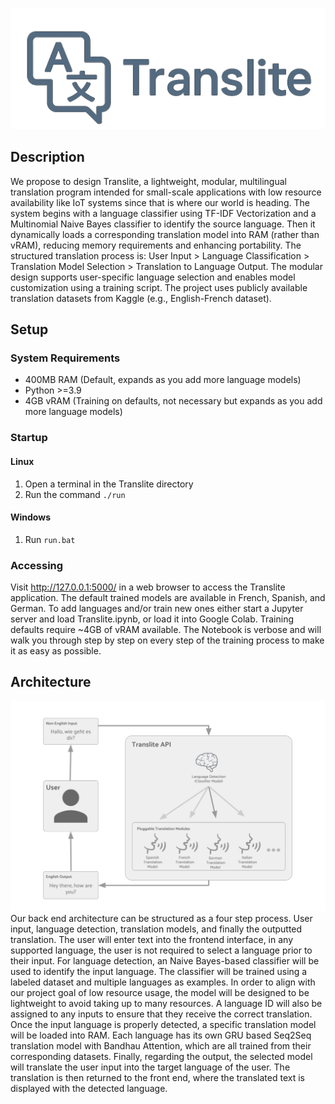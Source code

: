 ![](docs/images/logo.png)
## Description
We propose to design Translite, a lightweight, modular, multilingual translation program intended for
small-scale applications with low resource availability like IoT systems since that is where our world is
heading. The system begins with a language classifier using TF-IDF Vectorization and a Multinomial Naive Bayes classifier to identify the source language. Then it dynamically loads a corresponding translation
model into RAM (rather than vRAM), reducing memory requirements and enhancing portability.
The structured translation process is:
User Input > Language Classification > Translation Model Selection > Translation to Language Output.
The modular design supports user-specific language selection and enables model customization using a
training script. The project uses publicly available translation datasets from Kaggle (e.g., English-French
dataset).

## Setup
### System Requirements
* 400MB RAM (Default, expands as you add more language models)
* Python >=3.9
* 4GB vRAM (Training on defaults, not necessary but expands as you add more language models)

### Startup
#### Linux
1. Open a terminal in the Translite directory
2. Run the command `./run`
#### Windows
1. Run `run.bat`

### Accessing
Visit http://127.0.0.1:5000/ in a web browser to access the Translite application. The default trained models are available in French, Spanish, and German. To add languages and/or train new ones either start a Jupyter server and load Translite.ipynb, or load it into Google Colab. Training defaults require ~4GB of vRAM available. The Notebook is verbose and will walk you through step by step on every step of the training process to make it as easy as possible.

## Architecture
![](docs/images/pipeline.png)
Our back end architecture can be structured as a four step process. User input, language detection, translation models, and finally the outputted translation. The user will enter text into the frontend interface, in any supported language, the user is not required to select a language prior to their input. For language detection, an Naive Bayes-based classifier will be used to identify the input language. The classifier will be trained using a labeled dataset and multiple languages as examples. In order to align with our project goal of low resource usage, the model will be designed to be lightweight to avoid taking up to many resources. A language ID will also be assigned to any inputs to ensure that they receive the correct translation. Once the input language is properly detected, a specific translation model will be loaded into RAM. Each language has its own GRU based Seq2Seq translation model with Bandhau Attention, which are all trained from their corresponding datasets. Finally, regarding the output, the selected model will translate the user input into the target language of the user. The translation is then returned to the front end, where the translated text is displayed with the detected language.